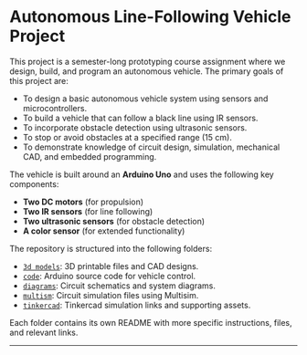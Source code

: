 # Autonomous Line-Following Vehicle Project

This project is a semester-long prototyping course assignment where we design, build, and program an autonomous vehicle. The primary goals of this project are:

- To design a basic autonomous vehicle system using sensors and microcontrollers.
- To build a vehicle that can follow a black line using IR sensors.
- To incorporate obstacle detection using ultrasonic sensors.
- To stop or avoid obstacles at a specified range (15 cm).
- To demonstrate knowledge of circuit design, simulation, mechanical CAD, and embedded programming.

The vehicle is built around an **Arduino Uno** and uses the following key components:

- **Two DC motors** (for propulsion)
- **Two IR sensors** (for line following)
- **Two ultrasonic sensors** (for obstacle detection)
- **A color sensor** (for extended functionality)

The repository is structured into the following folders:

- [`3d models`](./3d%20Models/): 3D printable files and CAD designs.
- [`code`](./Code/): Arduino source code for vehicle control.
- [`diagrams`](./Diagrams/): Circuit schematics and system diagrams.
- [`multism`](./Multism/): Circuit simulation files using Multisim.
- [`tinkercad`](./Tinkercad/): Tinkercad simulation links and supporting assets.

Each folder contains its own README with more specific instructions, files, and relevant links.

---
